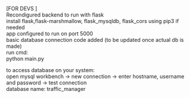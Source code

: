 [FOR DEVS ]  
Recondigured backend to run with flask  
install flask,flask-marshmallow, flask_mysqldb, flask_cors using pip3 if needed  
app configured to run on port 5000  
basic database connection code added (to be updated once actual db is made)  
run cmd:   
python main.py  
 
  
to access database on your system:  
open mysql workbench -> new connection -> enter hostname, username and password -> test connection  
database name: traffic_manager  

